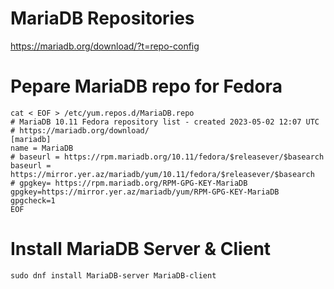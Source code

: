 
# MariaDB Repositories

https://mariadb.org/download/?t=repo-config

# Pepare MariaDB repo for Fedora

```
cat < EOF > /etc/yum.repos.d/MariaDB.repo
# MariaDB 10.11 Fedora repository list - created 2023-05-02 12:07 UTC
# https://mariadb.org/download/
[mariadb]
name = MariaDB
# baseurl = https://rpm.mariadb.org/10.11/fedora/$releasever/$basearch
baseurl = https://mirror.yer.az/mariadb/yum/10.11/fedora/$releasever/$basearch
# gpgkey= https://rpm.mariadb.org/RPM-GPG-KEY-MariaDB
gpgkey=https://mirror.yer.az/mariadb/yum/RPM-GPG-KEY-MariaDB
gpgcheck=1
EOF
```

# Install MariaDB Server & Client
```
sudo dnf install MariaDB-server MariaDB-client
```
